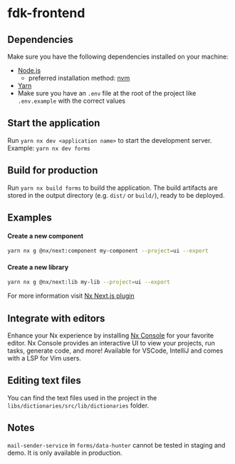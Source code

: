 # fdk-frontend

## Dependencies

Make sure you have the following dependencies installed on your machine:

- [Node.js](https://nodejs.org/en/download/)
    - preferred installation method: [nvm](https://github.com/nvm-sh/nvm)
- [Yarn](https://yarnpkg.com/getting-started/install)
- Make sure you have an `.env` file at the root of the project like `.env.example` with the correct values

## Start the application

Run `yarn nx dev <application name>` to start the development server.
Example: `yarn nx dev forms`

## Build for production

Run `yarn nx build forms` to build the application. The build artifacts are stored in the output directory (e.g. `dist/` or `build/`), ready to be deployed.

## Examples

#### Create a new component

```bash
yarn nx g @nx/next:component my-component --project=ui --export
```

#### Create a new library

```bash
yarn nx g @nx/next:lib my-lib --project=ui --export
```

For more information visit [Nx Next.js plugin](https://nx.dev/nx-api/next)

## Integrate with editors

Enhance your Nx experience by installing [Nx Console](https://nx.dev/nx-console) for your favorite editor. Nx Console
provides an interactive UI to view your projects, run tasks, generate code, and more! Available for VSCode, IntelliJ and
comes with a LSP for Vim users.

## Editing text files

You can find the text files used in the project in the `libs/dictionaries/src/lib/dictionaries` folder.

## Notes

`mail-sender-service` in `forms/data-hunter` cannot be tested in staging and demo. It is only available in production.
